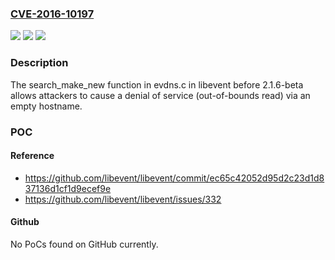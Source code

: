### [CVE-2016-10197](https://cve.mitre.org/cgi-bin/cvename.cgi?name=CVE-2016-10197)
![](https://img.shields.io/static/v1?label=Product&message=n%2Fa&color=blue)
![](https://img.shields.io/static/v1?label=Version&message=n%2Fa&color=blue)
![](https://img.shields.io/static/v1?label=Vulnerability&message=n%2Fa&color=brighgreen)

### Description

The search_make_new function in evdns.c in libevent before 2.1.6-beta allows attackers to cause a denial of service (out-of-bounds read) via an empty hostname.

### POC

#### Reference
- https://github.com/libevent/libevent/commit/ec65c42052d95d2c23d1d837136d1cf1d9ecef9e
- https://github.com/libevent/libevent/issues/332

#### Github
No PoCs found on GitHub currently.

